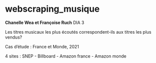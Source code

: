 # webscraping_musique
**Chanelle Wea et Françoise Ruch**
DIA 3

Les titres musicaux les plus écoutés correspondent-ils aux titres les plus vendus?

Cas d’étude : France et Monde, 2021

4 sites : 
SNEP - Billboard - Amazon france - Amazon monde
